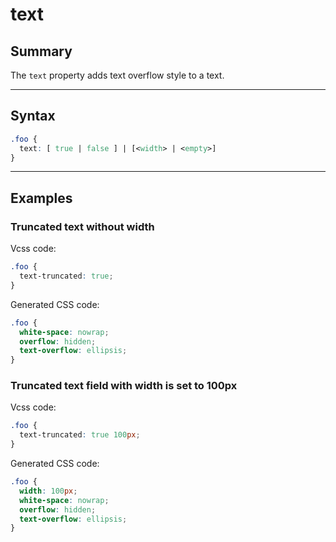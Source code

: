 # text

## Summary
The `text` property adds text overflow style to a text.

<hr>

## Syntax

```css
.foo {
  text: [ true | false ] | [<width> | <empty>]
}
```

<hr>

## Examples

### Truncated text without width

Vcss code:
```css
.foo {
  text-truncated: true;
}
```

Generated CSS code:
```css
.foo {
  white-space: nowrap;
  overflow: hidden;
  text-overflow: ellipsis;
}
```

### Truncated text field with width is set to 100px

Vcss code:
```css
.foo {
  text-truncated: true 100px;
}
```

Generated CSS code:
```css
.foo {
  width: 100px;
  white-space: nowrap;
  overflow: hidden;
  text-overflow: ellipsis;
}
```